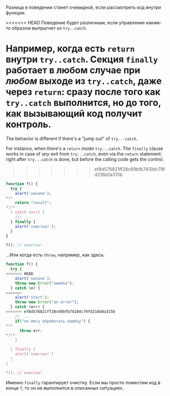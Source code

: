 Разница в поведении станет очевидной, если рассмотреть код внутри функции.

<<<<<<< HEAD
Поведение будет различным, если управление каким-то образом выпрыгнет из `try..catch`.

Например, когда есть `return` внутри `try..catch`. Секция `finally` работает в любом случае при *любом* выходе из `try..catch`, даже через `return`: сразу после того как `try..catch` выполнится, но до того, как вызывающий код получит контроль.
=======
The behavior is different if there's a "jump out" of `try...catch`.

For instance, when there's a `return` inside `try...catch`. The `finally` clause works in case of *any* exit from `try...catch`, even via the `return` statement: right after `try...catch` is done, but before the calling code gets the control.
>>>>>>> ef8d576821ff28c69bfb7410dc79fd216b0a315b

```js run
function f() {
  try {
    alert('начало');
*!*
    return "result";
*/!*
  } catch (err) {
    /// ...
  } finally {
    alert('очистка!');
  }
}

f(); // очистка!
```

...Или когда есть `throw`, например, как здесь:

```js run
function f() {
  try {
<<<<<<< HEAD
    alert('начало');
    throw new Error("ошибка");
  } catch (e) {
=======
    alert('start');
    throw new Error("an error");
  } catch (err) {
>>>>>>> ef8d576821ff28c69bfb7410dc79fd216b0a315b
    // ...
    if("не могу обработать ошибку") {
*!*
      throw err;
*/!*
    }

  } finally {
    alert('очистка!')
  }
}

f(); // очистка!
```

Именно `finally` гарантирует очистку. Если мы просто поместим код в конце `f`, то он не выполнится в описанных ситуациях.
